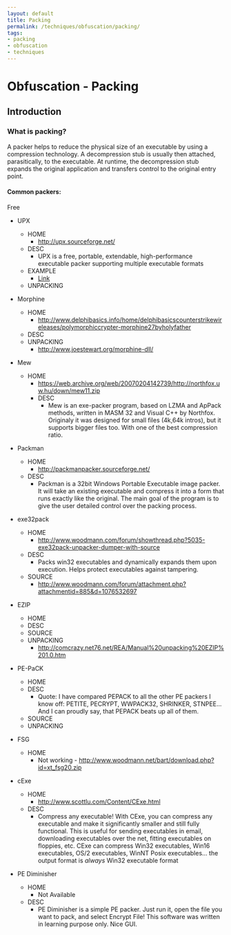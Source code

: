 ```yaml
---
layout: default
title: Packing
permalink: /techniques/obfuscation/packing/
tags:
- packing
- obfuscation
- techniques
---
```


Obfuscation - Packing
=====================

Introduction
------------

### What is packing?

A packer helps to reduce the physical size of an executable by using a compression technology. A decompression stub is usually then attached, parasitically, to the executable. At runtime, the decompression stub expands the original application and transfers control to the original entry point.

#### Common packers:
Free

  * UPX
    * HOME
      * http://upx.sourceforge.net/
    * DESC
      * UPX is a free, portable, extendable, high-performance executable packer supporting multiple executable formats
    * EXAMPLE
      * [Link](http://code.cybertechniques.net/example-techniques-obfuscation-packing-upx/)
    * UNPACKING

  * Morphine
    * HOME
      * http://www.delphibasics.info/home/delphibasicscounterstrikewireleases/polymorphiccrypter-morphine27byholyfather
    * DESC
    * UNPACKING
       * http://www.joestewart.org/morphine-dll/

  * Mew
    * HOME
      * https://web.archive.org/web/20070204142739/http://northfox.uw.hu/down/mew11.zip
      * DESC
        * Mew is an exe-packer program, based on LZMA and ApPack methods, written in MASM 32 and Visual C++ by Northfox. Originaly it was designed for small files (4k,64k intros), but it supports bigger files too. With one of the best compression ratio.

  * Packman
    * HOME
      * http://packmanpacker.sourceforge.net/
    * DESC
      * Packman is a 32bit Windows Portable Executable image packer. It will take an existing executable and compress it into a form that runs exactly like the original. The main goal of the program is to give the user detailed control over the packing process.

  * exe32pack
    * HOME
      * http://www.woodmann.com/forum/showthread.php?5035-exe32pack-unpacker-dumper-with-source
    * DESC
      * Packs win32 executables and dynamically expands them upon execution. Helps protect executables against tampering.
    * SOURCE
      * http://www.woodmann.com/forum/attachment.php?attachmentid=885&d=1076532697

  * EZIP
    * HOME
    * DESC
    * SOURCE
    * UNPACKING
      * http://comcrazy.net76.net/REA/Manual%20unpacking%20EZIP%201.0.htm

   * PE-PaCK
     * HOME
     * DESC
       * Quote: I have compared PEPACK to all the other PE packers I know off: PETITE, PECRYPT, WWPACK32, SHRINKER, STNPEE... And I can proudly say, that PEPACK beats up all of them.
     * SOURCE
     * UNPACKING

   * FSG
     * HOME
       * Not working - http://www.woodmann.net/bart/download.php?id=xt_fsg20.zip

   * cExe
     * HOME
       * http://www.scottlu.com/Content/CExe.html
     * DESC
       * Compress any executable! With CExe, you can compress any executable and make it significantly smaller and still fully functional. This is useful for sending executables in email, downloading executables over the net, fitting executables on floppies, etc. CExe can compress Win32 executables, Win16 executables, OS/2 executables, WinNT Posix executables... the output format is *always* Win32 executable format

   * PE Diminisher
     * HOME
       * Not Available
     * DESC
       * PE Diminisher is a simple PE packer. Just run it, open the file you want to pack, and select Encrypt File! This software was written in learning purpose only. Nice GUI.



